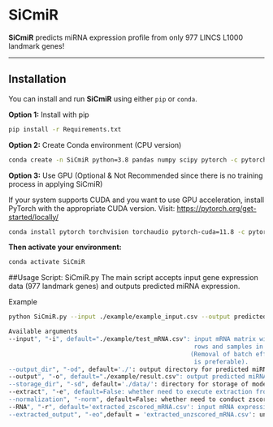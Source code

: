 # SiCmiR
**SiCmiR** predicts miRNA expression profile from only 977 LINCS L1000 landmark genes!

---
## Installation
You can install and run **SiCmiR** using either `pip` or `conda`.

**Option 1:**  Install with pip
```bash
pip install -r Requirements.txt
```
**Option 2:** Create Conda environment (CPU version)
```bash
conda create -n SiCmiR python=3.8 pandas numpy scipy pytorch -c pytorch -y
```
**Option 3:** Use GPU (Optional & Not Recommended since there is no training process in applying SiCmiR)

If your system supports CUDA and you want to use GPU acceleration, install PyTorch with the appropriate CUDA version. Visit:
https://pytorch.org/get-started/locally/

```bash
conda install pytorch torchvision torchaudio pytorch-cuda=11.8 -c pytorch -c nvidia
```
**Then activate your environment:**
```bash
conda activate SiCmiR
```

##Usage
Script: SiCmiR.py
The main script accepts input gene expression data (977 landmark genes) and outputs predicted miRNA expression.

Example
```bash
python SiCmiR.py --input ./example/example_input.csv --output predicted_miRNA.csv

Available arguments
--input", "-i", default="./example/test_mRNA.csv": input mRNA matrix with genes in
                                                   rows and samples in columns
                                                  (Removal of batch effects before use
                                                   is preferable).
--output_dir", "-od", default='./': output directory for predicted miRNA expression profile
--output", "-o", default="./example/result.csv": output predicted miRNA expression profiles with miRNA in rows and samples in columns.
--storage_dir", "-sd", default='./data/': directory for storage of model parameters and supportive files.
--extract", "-e", default=False: whether need to execute extraction from original mRNA expression matrix.
--normalization", "-norm", default=False: whether need to conduct zscore normalization for the input/extracted mRNA expression matrix (should avoid repeatly zscore)
--RNA", "-r", default='extracted_zscored_mRNA.csv': input mRNA expression profile for model
--extracted_output", "-eo",default = 'extracted_unzscored_mRNA.csv': unzscored mRNA expression profiles extracted if -e True
